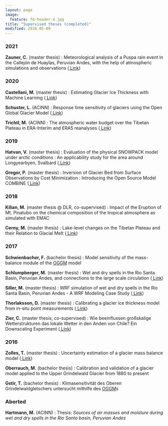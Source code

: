 ```yaml
---
layout: page
image:
  feature: fm-header-4.jpg
title: "Supervised theses (completed)"
modified: 2016-05-09
---
```


### 2021

**Zauner, C.** (master thesis)
: Meteorological analysis of a Puspa rain event in the Callejón de Huaylas, Peruvian Andes, with the help of atmospheric simulations and observations ([<i class="fa fa-file-pdf-o" aria-hidden="true"></i> Link](https://diglib.uibk.ac.at/ulbtirolhs/content/titleinfo/5548678))

### 2020

**Castellani, M.** (master thesis)
: Estimating Glacier Ice Thickness with Machine Learning ([<i class="fa fa-file-pdf-o" aria-hidden="true"></i> Link](https://diglib.uibk.ac.at/urn:nbn:at:at-ubi:1-60115))

**Schuster, L.** (ACINN)
: Response time sensitivity of glaciers using the Open Global Glacier Model ([<i class="fa fa-file-pdf-o" aria-hidden="true"></i> Link](https://diglib.uibk.ac.at/ulbtirolhs/content/titleinfo/4864453))

**Trichtl, M.** (ACINN)
: The atmospheric water budget over the Tibetan Plateau in ERA-Interim and ERA5 reanalyses ([<i class="fa fa-file-pdf-o" aria-hidden="true"></i> Link](https://diglib.uibk.ac.at/ulbtirolhs/content/titleinfo/4888002))

### 2019

**Hatvan, V.** (master thesis)
: Evaluation of the physical SNOWPACK model under arctic conditions : An applicability study for the area around Longyearbyen, Svalbard ([<i class="fa fa-file-pdf-o" aria-hidden="true"></i> Link](http://diglib.uibk.ac.at/ulbtirolhs/content/titleinfo/3584652))

**Gregor, P.** (master thesis)
: Inversion of Glacier Bed from Surface Observations by Cost Minimization : Introducing the Open Source Model COMBINE ([<i class="fa fa-file-pdf-o" aria-hidden="true"></i> Link](http://diglib.uibk.ac.at/ulbtirolhs/content/titleinfo/3086935))

### 2018

**Kilian, M.** (master thesis @ DLR, co-supervised)
: Impact of the Eruption of Mt. Pinatubo on the chemical composition of the tropical atmosphere as simulated with EMAC

**Cerny, M.** (master thesis)
: Lake-level changes on the Tibetan Plateau and their Relation to Glacial Melt ([<i class="fa fa-file-pdf-o" aria-hidden="true"></i> Link](http://diglib.uibk.ac.at/ulbtirolhs/content/titleinfo/2347464))

### 2017

**Schwienbacher, F.** (bachelor thesis)
: Model sensitivity of the mass-balance module of the [OGGM](http://oggm.org/) model

**Schlumpberger, M.** (master thesis)
: Wet and dry spells in the Rio Santa Basin, Peruvian Andes, and connections to the large scale circulation ([<i class="fa fa-file-pdf-o" aria-hidden="true"></i> Link](http://diglib.uibk.ac.at/urn:nbn:at:at-ubi:1-6985))

**Siller, M.** (master thesis)
: WRF simulation of wet and dry spells in the Rio Santa Basin, Peruvian Andes - A WRF Modeling Case Study ([<i class="fa fa-file-pdf-o" aria-hidden="true"></i> Link](http://diglib.uibk.ac.at/urn:nbn:at:at-ubi:1-7816))

**Thorlaksson, D.** (master thesis)
: Calibrating a glacier ice thickness model from in-situ point measurements ([<i class="fa fa-file-pdf-o" aria-hidden="true"></i> Link](http://diglib.uibk.ac.at/urn:nbn:at:at-ubi:1-7259))

**Zier, C.** (master thesis, co-supervised)
: Wie beeinflussen großskalige Wetterstrukturen das lokale Wetter in den Anden von Chile? Ein Downscaling Experiment ([<i class="fa fa-file-pdf-o" aria-hidden="true"></i> Link](http://diglib.uibk.ac.at/urn:nbn:at:at-ubi:1-7092))


### 2016

**Zolles, T.** (master thesis)
: Uncertainty estimation of a glacier mass balance model ([<i class="fa fa-file-pdf-o" aria-hidden="true"></i> Link](http://diglib.uibk.ac.at/urn:nbn:at:at-ubi:1-5240))

**Oberrauch, M.** (bachelor thesis)
: Calibration and validation of a glacier model applied to the Upper Grindelwald Glacier from 1880 to present

**Gstir, T.**  (bachelor thesis)
: Klimasensitivität des Oberen Grindelwaldgletschers untersucht mithilfe des [OGGM](http://oggm.org/)s


### Aborted

**Hartmann, M.** (ACINN)
: Thesis: *Sources of air masses and moisture during wet and dry spells in the Rio Santa basin, Peruvian Andes*
